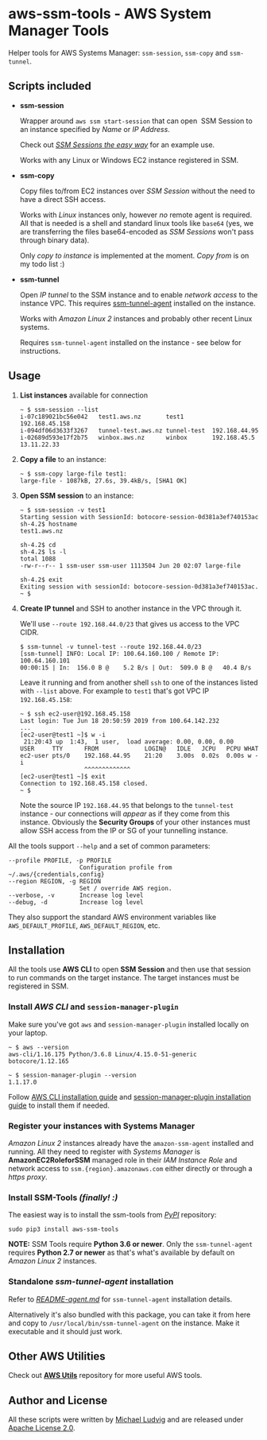 # aws-ssm-tools - AWS System Manager Tools

Helper tools for AWS Systems Manager: `ssm-session`, `ssm-copy` and
`ssm-tunnel`.

## Scripts included

* **ssm-session**

  Wrapper around `aws ssm start-session` that can open
  SSM Session to an instance specified by *Name* or *IP Address*.

  Check out *[SSM Sessions the easy
  way](https://aws.nz/projects/ssm-session/)* for an example use.

  Works with any Linux or Windows EC2 instance registered in SSM.

* **ssm-copy**

  Copy files to/from EC2 instances over *SSM Session* without the need to have a
  direct SSH access.

  Works with *Linux* instances only, however *no* remote agent is required. All
  that is needed is a shell and standard linux tools like `base64` (yes, we are
  transferring the files base64-encoded as *SSM Sessions* won't pass through
  binary data).

  Only *copy to instance* is implemented at the moment. *Copy from* is on my todo
  list :)

* **ssm-tunnel**

  Open *IP tunnel* to the SSM instance and to enable *network access*
  to the instance VPC. This requires [ssm-tunnel-agent](README-agent.md)
  installed on the instance.

  Works with *Amazon Linux 2* instances and probably other recent Linux systems.

  Requires `ssm-tunnel-agent` installed on the instance - see below for
  instructions.

## Usage

1. **List instances** available for connection

    ```
    ~ $ ssm-session --list
    i-07c189021bc56e042   test1.aws.nz       test1        192.168.45.158
    i-094df06d3633f3267   tunnel-test.aws.nz tunnel-test  192.168.44.95
    i-02689d593e17f2b75   winbox.aws.nz      winbox       192.168.45.5    13.11.22.33
    ```

2. **Copy a file** to an instance:

    ```
    ~ $ ssm-copy large-file test1:
    large-file - 1087kB, 27.6s, 39.4kB/s, [SHA1 OK]
    ```

3. **Open SSM session** to an instance:

    ```
    ~ $ ssm-session -v test1
    Starting session with SessionId: botocore-session-0d381a3ef740153ac
    sh-4.2$ hostname
    test1.aws.nz

    sh-4.2$ cd
    sh-4.2$ ls -l
    total 1088
    -rw-r--r-- 1 ssm-user ssm-user 1113504 Jun 20 02:07 large-file

    sh-4.2$ exit
    Exiting session with sessionId: botocore-session-0d381a3ef740153ac.
    ~ $
    ```

4. **Create IP tunnel** and SSH to another instance in the VPC through it.

    We'll use `--route 192.168.44.0/23` that gives us access to the VPC CIDR.

    ```
    $ ssm-tunnel -v tunnel-test --route 192.168.44.0/23
    [ssm-tunnel] INFO: Local IP: 100.64.160.100 / Remote IP: 100.64.160.101
    00:00:15 | In:  156.0 B @    5.2 B/s | Out:  509.0 B @   40.4 B/s
    ```

    Leave it running and from another shell `ssh` to one of the instances listed
    with `--list` above. For example to `test1` that's got VPC IP `192.168.45.158`:

    ```
    ~ $ ssh ec2-user@192.168.45.158
    Last login: Tue Jun 18 20:50:59 2019 from 100.64.142.232
    ...
    [ec2-user@test1 ~]$ w -i
     21:20:43 up  1:43,  1 user,  load average: 0.00, 0.00, 0.00
    USER     TTY      FROM             LOGIN@   IDLE   JCPU   PCPU WHAT
    ec2-user pts/0    192.168.44.95    21:20    3.00s  0.02s  0.00s w -i
                      ^^^^^^^^^^^^^
    [ec2-user@test1 ~]$ exit
    Connection to 192.168.45.158 closed.
    ~ $
    ```

    Note the source IP `192.168.44.95` that belongs to the `tunnel-test`
    instance - our connections will *appear* as if they come from this instance.
    Obviously the **Security Groups** of your other instances must allow SSH
    access from the IP or SG of your tunnelling instance.

All the tools support `--help` and a set of common parameters:

    --profile PROFILE, -p PROFILE
                        Configuration profile from ~/.aws/{credentials,config}
    --region REGION, -g REGION
                        Set / override AWS region.
    --verbose, -v       Increase log level
    --debug, -d         Increase log level

They also support the standard AWS environment variables like `AWS_DEFAULT_PROFILE`,
`AWS_DEFAULT_REGION`, etc.

## Installation

All the tools use **AWS CLI** to open **SSM Session** and then use that
session to run commands on the target instance. The target instances must be
registered in SSM.

### Install *AWS CLI* and `session-manager-plugin`

Make sure you've got `aws` and `session-manager-plugin` installed locally
on your laptop.

```
~ $ aws --version
aws-cli/1.16.175 Python/3.6.8 Linux/4.15.0-51-generic botocore/1.12.165

~ $ session-manager-plugin --version
1.1.17.0
```

Follow [AWS CLI installation
guide](https://docs.aws.amazon.com/cli/latest/userguide/cli-chap-install.html)
and [session-manager-plugin
installation guide](https://docs.aws.amazon.com/systems-manager/latest/userguide/session-manager-working-with-install-plugin.html) to install them if needed.

### Register your instances with Systems Manager

*Amazon Linux 2* instances already have the `amazon-ssm-agent` installed and
running. All they need to register with *Systems Manager* is
**AmazonEC2RoleforSSM** managed role in their *IAM Instance Role* and network
access to `ssm.{region}.amazonaws.com` either directly or through a *https proxy*.

### Install SSM-Tools *(finally! :)*

The easiest way is to install the ssm-tools from *[PyPI](https://pypi.org/)* repository:

```
sudo pip3 install aws-ssm-tools
```

**NOTE:** SSM Tools require **Python 3.6 or newer**. Only the `ssm-tunnel-agent`
requires **Python 2.7 or newer** as that's what's available by default
on *Amazon Linux 2* instances.

### Standalone *ssm-tunnel-agent* installation

Refer to *[README-agent.md](README-agent.md)* for `ssm-tunnel-agent`
installation details.

Alternatively it's also bundled with this package, you can take it from here and
copy to `/usr/local/bin/ssm-tunnel-agent` on the instance. Make it executable
and it should just work.

## Other AWS Utilities

Check out **[AWS Utils](https://github.com/mludvig/aws-utils)**
repository for more useful AWS tools.

## Author and License

All these scripts were written by [Michael Ludvig](https://aws.nz/)
and are released under [Apache License 2.0](http://www.apache.org/licenses/LICENSE-2.0).
